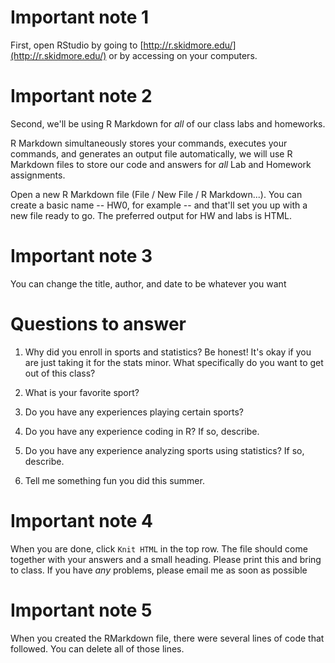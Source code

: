 # Important note 1

First, open RStudio by going to [http://r.skidmore.edu/](http://r.skidmore.edu/) or by accessing on your computers. 

# Important note 2

Second, we'll be using R Markdown for *all* of our class labs and homeworks. 

R Markdown simultaneously stores your commands, executes your commands, and generates an output file automatically, we will use R Markdown files to store our code and answers for *all* Lab and Homework assignments.
    
Open a new R Markdown file (File / New File / R Markdown...).  You can create a basic name -- HW0, for example -- and that'll set you up with a new file ready to go. The preferred output for HW and labs is HTML. 

# Important note 3

You can change the title, author, and date to be whatever you want

# Questions to answer

1. Why did you enroll in sports and statistics? Be honest! It's okay if you are just taking it for the stats minor. What specifically do you want to get out of this class?

2. What is your favorite sport? 

3. Do you have any experiences playing certain sports?

4. Do you have any experience coding in R? If so, describe.

5. Do you have any experience analyzing sports using statistics? If so, describe. 

6. Tell me something fun you did this summer.


# Important note 4

When you are done, click `Knit HTML` in the top row. The file should come together with your answers and a small heading.  Please print this and bring to class. If you have *any* problems, please email me as soon as possible

# Important note 5

When you created the RMarkdown file, there were several lines of code that followed. You can delete all of those lines.